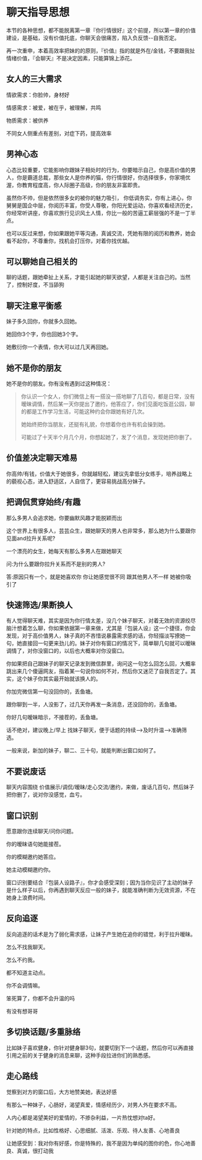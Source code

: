 # 聊天指导思想

本节的各种思想，都不能脱离第一章『你行情很好』这个前提，所以第一章的价值建设，是基础，没有价值托底，你聊天会很痛苦，陷入负反馈--自我否定。

再一次重申，本着高效率把妹的的原则，『价值』指的就是外在/金钱，不要跟我扯情绪价值，『会聊天』不是决定因素，只能算锦上添花。

## 女人的三大需求

情欲需求：你脸帅，身材好

情感需求：被爱，被在乎，被理解，共鸣

物质需求：被供养

不同女人侧重点有差别，对症下药，提高效率

## 男神心态

心态比较重要，它能影响你跟妹子相处时的行为，你要暗示自己，你是高价值的男人，你是霸道总裁，那些女人是你养的猫，你行情很好，你选择很多，你家境优渥，你教育程度高，你人际圈子高级，你的朋友非富即贵。

虽然你不帅，但是依然很多女的被你的魅力吸引， 你低调务实，你有上进心，你舅舅是国企中层，你阅历丰富，你受人尊敬，你阳光爱运动，你喜欢看经济历史， 你经常听讲座，你喜欢旅行见识风土人情，你比一般的苦逼工薪层强的不是一丁半点。

也可以反过来想，你如果跟她平等沟通，真诚交流，凭她有限的阅历和教养，她会看不起你，不尊重你，找机会打压你，对着你找优越。

## 可以聊她自己相关的

聊的话题，跟她牵扯上关系，才能引起她的聊天欲望，人都是关注自己的。当然了，控制好度，不当舔狗

## 聊天注意平衡感

妹子多久回你，你就多久回她。

她回你3个字，你也回她3个字。

她敷衍你一个表情，你大可以过几天再回她。

## 她不是你的朋友

她不是你的朋友。你有没有遇到过这种情况：

> 你认识一个女人，你们微信上有一搭没一搭地聊了几百句，都是日常，没有暧昧调情，然后某一天你提出了邀约，他答应了，你们见面吃饭逛公园，聊的都是工作学习生活，可能这种约会你跟她有好几次。
>
> 她始终把你当朋友，还挺有礼貌，你想着你也许有机会操到她。
>
> 可能过了十天半个月几个月，你想起她了，发了个消息，发现她把你删了。

## 价值差决定聊天难易

你高帅/有钱，价值大于她很多，你就越轻松，建议先拿低分女练手，培养战略上的藐视心态，进入舒适区，人自信了，更容易挑战高分妹子。

## 把调侃贯穿始终/有趣

那么多男人会追求她，你要幽默风趣才能脱颖而出

这个世界上有很多人，芸芸众生，跟她聊天的男人也非常多，那么她为什么要跟你见面and拉升关系呢?

一个漂亮的女生，她每天有那么多男人在跟她聊天

问:为什么要跟你拉升关系而不是别的男人?&#x20;

答:原因只有一个，就是她喜欢你 你让她感觉很不同 跟其他男人不一样 她被你吸引了

## 快速筛选/果断换人

有人觉得聊天难，其实是因为你行情太差，没几个妹子聊天，对着无效的资源绞尽脑汁想着怎么聊，你如果依据第一章来做，尤其是『包装人设』这一个捷径，你会发现，对于高价值男人，妹子真的不吝惜说暴露需求感的话，你轻描淡写撩她一句，她直接回一句更来劲儿的。妹子对你有窗口的情况下，简单聊几句就可以暧昧调情了，对你没窗口的，以后也大概率对你没窗口。

你如果把自己跟妹子的聊天记录发到微信群里，询问这一句怎么回怎么回，大概率跳出来几个傻逼网友，指着某一句说你如何不对，然后你又迷茫了自我否定了。其实，这个妹子你其实最开始就该换人的。

你加完微信第一句没回你的，丢鱼塘。

跟你聊到一半，人没影了，过几天你再发一条消息，还没回你的，丢鱼塘。

你好几句暧昧暗示，不接茬的，丢鱼塘。

话不绝对，建议晚上/早上 找妹子聊天，便于话题的持续-->及时升温-->准确筛选。

一般来说，新加的妹子，聊二、三十句，就能判断出窗口如何了。

## 不要说废话

聊天内容围绕 价值展示/调侃/暧昧/走心交流/邀约，来做，废话几百句，然后妹子把你删了，说对你没感觉，血亏。

## 窗口识别

愿意跟你连续聊天/问你问题。

你的暧昧语句她能接茬。

你的模糊邀约她答应。

她主动模糊邀约你。

窗口识别要结合『包装人设路子』，你才会感受深刻；因为当你见识了主动的妹子是什么样子以后，你再遇到聊天反应一般的妹子，就能准确判断为无效资源，不在她身上浪费时间。

## 反向追逐

反向追逐的话术是为了弱化需求感，让妹子产生她在追你的错觉，利于拉升暧昧。

怎么不找我聊天。

怎么不约我。

都不知道主动点。

你不会调情嘛。

笨死算了，你都不会升温的吗

有没有想哥哥

## 多切换话题/多重脉络

比如妹子喜欢健身，你针对健身聊3句，就要切到下一个话题，然后你可以再直接引用之前的关于健身的消息来聊，这种手段拉进你们的熟悉感。

## 走心路线

觉察到对方的窗口后，大方地赞美她，表达好感

有那么一种妹子，心肠好，渴望真爱，情感经历少，对男人外在要求不高。

人内心都是渴望美好的爱情的，不掺杂利益，一片热忱想对ta好。

针对她的特点，比如性格好、心思细腻、活泼、乐观、待人友善、心地善良

让她感受到：我对你有好感，你是特殊的，我不是因为单纯的图你的色，你心地善良、真诚，很打动我
